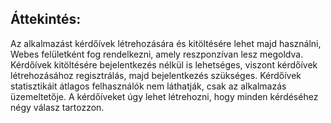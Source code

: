 ## Áttekintés:
Az alkalmazást kérdőívek létrehozására és kitöltésére lehet majd használni, Webes felületként fog rendelkezni, amely reszponzívan lesz megoldva. Kérdőívek kitöltésére bejelentkezés nélkül is lehetséges, viszont kérdőívek létrehozásához regisztrálás, majd bejelentkezés szükséges.
Kérdőívek statisztikáit átlagos felhasználók nem láthatják, csak az alkalmazás üzemeltetője.
A kérdőíveket úgy lehet létrehozni, hogy minden kérdéséhez négy válasz tartozzon.

